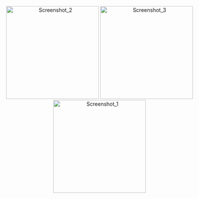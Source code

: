 <div align="center">
  <img src="https://github.com/user-attachments/assets/13ca80f2-c2ed-4d36-a9e9-75eaa88eab98" width="250" alt="Screenshot_2">
  <img src="https://github.com/user-attachments/assets/0088ba0e-3d54-4b70-b27f-3174b34a7733" width="250" alt="Screenshot_3">
  <img src="https://github.com/user-attachments/assets/e5de0137-8484-41e4-a637-dff3653c855c" width="250" alt="Screenshot_1">
</div>
